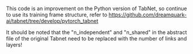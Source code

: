 This code is an improvement on the Python version of TabNet, 
so continue to use its training frame structure, 
refer to https://github.com/dreamquark-ai/tabnet/tree/develop/pytorch_tabnet

It should be noted that the "n_independent" and "n_shared" in the abstract file of the original Tabnet need to be replaced with the number of links and layers!
